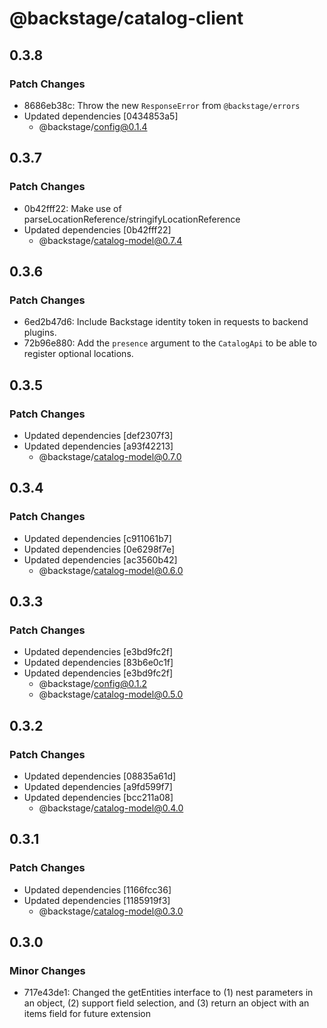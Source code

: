 # @backstage/catalog-client

## 0.3.8

### Patch Changes

- 8686eb38c: Throw the new `ResponseError` from `@backstage/errors`
- Updated dependencies [0434853a5]
  - @backstage/config@0.1.4

## 0.3.7

### Patch Changes

- 0b42fff22: Make use of parseLocationReference/stringifyLocationReference
- Updated dependencies [0b42fff22]
  - @backstage/catalog-model@0.7.4

## 0.3.6

### Patch Changes

- 6ed2b47d6: Include Backstage identity token in requests to backend plugins.
- 72b96e880: Add the `presence` argument to the `CatalogApi` to be able to register optional locations.

## 0.3.5

### Patch Changes

- Updated dependencies [def2307f3]
- Updated dependencies [a93f42213]
  - @backstage/catalog-model@0.7.0

## 0.3.4

### Patch Changes

- Updated dependencies [c911061b7]
- Updated dependencies [0e6298f7e]
- Updated dependencies [ac3560b42]
  - @backstage/catalog-model@0.6.0

## 0.3.3

### Patch Changes

- Updated dependencies [e3bd9fc2f]
- Updated dependencies [83b6e0c1f]
- Updated dependencies [e3bd9fc2f]
  - @backstage/config@0.1.2
  - @backstage/catalog-model@0.5.0

## 0.3.2

### Patch Changes

- Updated dependencies [08835a61d]
- Updated dependencies [a9fd599f7]
- Updated dependencies [bcc211a08]
  - @backstage/catalog-model@0.4.0

## 0.3.1

### Patch Changes

- Updated dependencies [1166fcc36]
- Updated dependencies [1185919f3]
  - @backstage/catalog-model@0.3.0

## 0.3.0

### Minor Changes

- 717e43de1: Changed the getEntities interface to (1) nest parameters in an object, (2) support field selection, and (3) return an object with an items field for future extension
